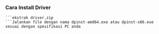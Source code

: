 ### Cara Install Driver



```Silahkan download file zip
```ekstrak driver.zip
```Jalankan file dengan nama dpinst-amd64.exe atau dpinst-x86.exe sesuai dengan spesifikasi PC anda

